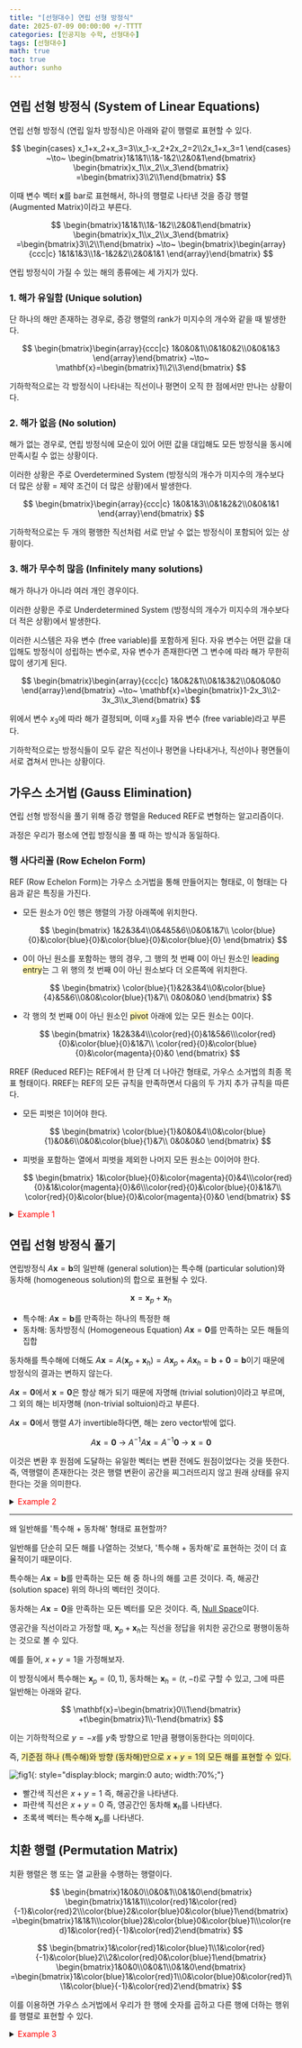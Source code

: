 ```yaml
---
title: "[선형대수] 연립 선형 방정식"
date: 2025-07-09 00:00:00 +/-TTTT
categories: [인공지능 수학, 선형대수]
tags: [선형대수]
math: true
toc: true
author: sunho
---
```


## 연립 선형 방정식 (System of Linear Equations)

연립 선형 방정식 (연립 일차 방정식)은 아래와 같이 행렬로 표현할 수 있다.

$$
\begin{cases}
x_1+x_2+x_3=3\\x_1-x_2+2x_2=2\\2x_1+x_3=1
\end{cases}
~\to~
\begin{bmatrix}1&1&1\\1&-1&2\\2&0&1\end{bmatrix}
\begin{bmatrix}x_1\\x_2\\x_3\end{bmatrix}
=\begin{bmatrix}3\\2\\1\end{bmatrix}
$$

이때 변수 벡터 $\mathbf{x}$를 bar로 표현해서, 하나의 행렬로 나타낸 것을 증강 행렬 (Augmented Matrix)이라고 부른다.

$$
\begin{bmatrix}1&1&1\\1&-1&2\\2&0&1\end{bmatrix}
\begin{bmatrix}x_1\\x_2\\x_3\end{bmatrix}
=\begin{bmatrix}3\\2\\1\end{bmatrix}
~\to~
\begin{bmatrix}\begin{array}{ccc|c}
1&1&1&3\\1&-1&2&2\\2&0&1&1
\end{array}\end{bmatrix}
$$

연립 방정식이 가질 수 있는 해의 종류에는 세 가지가 있다.

### 1. 해가 유일함 (Unique solution)

단 하나의 해만 존재하는 경우로, 증강 행렬의 rank가 미지수의 개수와 같을 때 발생한다.

$$
\begin{bmatrix}\begin{array}{ccc|c}
1&0&0&1\\0&1&0&2\\0&0&1&3
\end{array}\end{bmatrix}
~\to~
\mathbf{x}=\begin{bmatrix}1\\2\\3\end{bmatrix}
$$

기하학적으로는 각 방정식이 나타내는 직선이나 평면이 오직 한 점에서만 만나는 상황이다.

### 2. 해가 없음 (No solution)

해가 없는 경우로, 연립 방정식에 모순이 있어 어떤 값을 대입해도 모든 방정식을 동시에 만족시킬 수 없는 상황이다.

이러한 상황은 주로 Overdetermined System (방정식의 개수가 미지수의 개수보다 더 많은 상황 = 제약 조건이 더 많은 상황)에서 발생한다.

$$
\begin{bmatrix}\begin{array}{ccc|c}
1&0&1&3\\0&1&2&2\\0&0&1&1
\end{array}\end{bmatrix}
$$

기하학적으로는 두 개의 평행한 직선처럼 서로 만날 수 없는 방정식이 포함되어 있는 상황이다.

### 3. 해가 무수히 많음 (Infinitely many solutions)

해가 하나가 아니라 여러 개인 경우이다.

이러한 상황은 주로 Underdetermined System (방정식의 개수가 미지수의 개수보다 더 적은 상황)에서 발생한다.

이러한 시스템은 자유 변수 (free variable)를 포함하게 된다. 자유 변수는 어떤 값을 대입해도 방정식이 성립하는 변수로, 자유 변수가 존재한다면 그 변수에 따라 해가 무한히 많이 생기게 된다.

$$
\begin{bmatrix}\begin{array}{ccc|c}
1&0&2&1\\0&1&3&2\\0&0&0&0
\end{array}\end{bmatrix}
~\to~
\mathbf{x}=\begin{bmatrix}1-2x_3\\2-3x_3\\x_3\end{bmatrix}
$$

위에서 변수 $x_3$에 따라 해가 결정되며, 이때 $x_3$를 자유 변수 (free variable)라고 부른다.

기하학적으로는 방정식들이 모두 같은 직선이나 평면을 나타내거나, 직선이나 평면들이 서로 겹쳐서 만나는 상황이다.

## 가우스 소거법 (Gauss Elimination)

연립 선형 방정식을 풀기 위해 증강 행렬을 Reduced REF로 변형하는 알고리즘이다.

과정은 우리가 평소에 연립 방정식을 풀 때 하는 방식과 동일하다.

### 행 사다리꼴 (Row Echelon Form)

REF (Row Echelon Form)는 가우스 소거법을 통해 만들어지는 형태로, 이 형태는 다음과 같은 특징을 가진다.

- 모든 원소가 0인 행은 행렬의 가장 아래쪽에 위치한다.

    $$
    \begin{bmatrix}
    1&2&3&4\\0&4&5&6\\0&0&1&7\\
    \color{blue}{0}&\color{blue}{0}&\color{blue}{0}&\color{blue}{0}
    \end{bmatrix}
    $$

- 0이 아닌 원소를 포함하는 행의 경우, 그 행의 첫 번째 0이 아닌 원소인 <span style="background-color:#fff5b1">leading entry</span>는 그 위 행의 첫 번째 0이 아닌 원소보다 더 오른쪽에 위치한다.

    $$
    \begin{bmatrix}
    \color{blue}{1}&2&3&4\\0&\color{blue}{4}&5&6\\0&0&\color{blue}{1}&7\\
    0&0&0&0
    \end{bmatrix}
    $$

- 각 행의 첫 번째 0이 아닌 원소인 <span style="background-color:#fff5b1">pivot</span> 아래에 있는 모든 원소는 0이다.

    $$
    \begin{bmatrix}
    1&2&3&4\\\color{red}{0}&1&5&6\\\color{red}{0}&\color{blue}{0}&1&7\\
    \color{red}{0}&\color{blue}{0}&\color{magenta}{0}&0
    \end{bmatrix}
    $$

RREF (Reduced REF)는 REF에서 한 단계 더 나아간 형태로, 가우스 소거법의 최종 목표 형태이다. RREF는 REF의 모든 규칙을 만족하면서 다음의 두 가지 추가 규칙을 따른다.

- 모든 피벗은 1이어야 한다.

    $$
    \begin{bmatrix}
    \color{blue}{1}&0&0&4\\0&\color{blue}{1}&0&6\\0&0&\color{blue}{1}&7\\
    0&0&0&0
    \end{bmatrix}
    $$

- 피벗을 포함하는 열에서 피벗을 제외한 나머지 모든 원소는 0이어야 한다.

    $$
    \begin{bmatrix}
    1&\color{blue}{0}&\color{magenta}{0}&4\\\color{red}{0}&1&\color{magenta}{0}&6\\\color{red}{0}&\color{blue}{0}&1&7\\
    \color{red}{0}&\color{blue}{0}&\color{magenta}{0}&0
    \end{bmatrix}
    $$

<details>
<summary><font color='#FF0000'>Example 1</font></summary>
<div markdown="1">

$$
\begin{bmatrix}\begin{array}{ccc|c}1&1&1&6\\2&3&1&14\\1&-1&2&2\end{array}\end{bmatrix}
$$

---

각 행을 $\rho_1,~\rho_2,~\rho_3$이라고 하자.

우리가 연립 방정식을 풀 때 하는 과정과 동일하게 행에 숫자를 곱해서 다른 행에 더하거나 빼면 된다.

1. $\rho_2\leftarrow\rho_2-2\rho_1$ 수행

   $$
   \begin{bmatrix}\begin{array}{ccc|c}1&1&1&6\\0&1&-1&2\\1&-1&2&2\end{array}\end{bmatrix}
   $$

2. $\rho_3\leftarrow\rho_3-\rho_1$ 수행

   $$
   \begin{bmatrix}\begin{array}{ccc|c}1&1&1&6\\0&1&-1&2\\0&-2&1&-4\end{array}\end{bmatrix}
   $$

3. $\rho_3\leftarrow\rho_3+2\rho_1$ 수행하여

   $$
   \begin{bmatrix}\begin{array}{ccc|c}1&1&1&6\\0&1&-1&2\\0&0&-1&0\end{array}\end{bmatrix}
   $$  

</div>
</details>

## 연립 선형 방정식 풀기

연립방정식 $A\mathbf{x}=\mathbf{b}$의 일반해 (general solution)는 특수해 (particular solution)와 동차해 (homogeneous solution)의 합으로 표현될 수 있다.

$$
\mathbf{x}=\mathbf{x}_p+\mathbf{x}_h
$$

- 특수해: $A\mathbf{x}=\mathbf{b}$를 만족하는 하나의 특정한 해
- 동차해: 동차방정식 (Homogeneous Equation) $A\mathbf{x}=\mathbf{0}$를 만족하는 모든 해들의 집합

동차해를 특수해에 더해도 $A\mathbf{x}=A(\mathbf{x}_p+\mathbf{x}_h)=A\mathbf{x}_p+A\mathbf{x}_h=\mathbf{b}+\mathbf{0}=\mathbf{b}$이기 때문에 방정식의 결과는 변하지 않는다.

$A\mathbf{x}=\mathbf{0}$에서 $\mathbf{x}=\mathbf{0}$은 항상 해가 되기 때문에 자명해 (trivial solution)이라고 부르며, 그 외의 해는 비자명해 (non-trivial soltuion)라고 부른다.
    
$A\mathbf{x}=\mathbf{0}$에서 행렬 $A$가 invertible하다면, 해는 zero vector밖에 없다.

$$
A\mathbf{x}=\mathbf{0}~\to~A^{-1}A\mathbf{x}=A^{-1}\mathbf{0}~\to~\mathbf{x}=\mathbf{0}
$$

이것은 변환 후 원점에 도달하는 유일한 벡터는 변환 전에도 원점이었다는 것을 뜻한다. 즉, 역행렬이 존재한다는 것은 행렬 변환이 공간을 찌그러뜨리지 않고 원래 상태를 유지한다는 것을 의미한다.

<details>
<summary><font color='#FF0000'>Example 2</font></summary>
<div markdown="1">

$$
\begin{bmatrix}1&0&8&-4\\0&1&2&12\end{bmatrix}
\begin{bmatrix}x_1\\x_2\\x_3\\x_4\end{bmatrix}
=\begin{bmatrix}42\\8\end{bmatrix}
$$

---

**1. Solve Non-Homogeneous Equation**

1. 증강 행렬로 변환 후 가우스 소거법 수행

   $$
   \begin{bmatrix}\begin{array}{cccc|c}1&0&8&-4&42\\0&1&2&12&8\end{array}\end{bmatrix}
   $$

2. Free variable들을 원하는 값으로 설정

   $$
   x_3=0,~x_4=0
   $$

3. Pivot variable들을 구함

   $$
   x_2+2x_3+12x_4=8~\to~x_2=8
   $$
   
   $$
   x_1+8x_3-4x_4=42~\to~x_1=42
   $$

4. 특수해를 구함

    $$
    \mathbf{x}_p=\begin{bmatrix}42\\8\\0\\0\end{bmatrix}
    $$

**2. Solve Homogeneous Equation**

1. 동차 방정식에 대해 가우스 소거법 수행

   $$
   \begin{bmatrix}\begin{array}{cccc|c}1&0&8&-4&0\\0&1&2&12&0\end{array}\end{bmatrix}
   $$

2. Pivot column이 아닌 열에 대한 미지수를 free variable로 표현
   
   $$
   x_2=-2x_3-12x_4
   $$

   $$
   x_1=-8x_3+4x_4
   $$

3. 동차해를 구함

    $$
    \mathbf{x}_h=x_3\begin{bmatrix}-8\\-2\\1\\0\end{bmatrix}
    +x_4\begin{bmatrix}4\\-12\\0\\1\end{bmatrix}
    $$


**3. Find General solution**

$$
\mathbf{x}=\mathbf{x}_p+\mathbf{x}_h=
\begin{bmatrix}42\\8\\0\\0\end{bmatrix}+
x_3\begin{bmatrix}-8\\-2\\1\\0\end{bmatrix}
+x_4\begin{bmatrix}4\\-12\\0\\1\end{bmatrix}
$$

</div>
</details>

---

왜 일반해를 '특수해 + 동차해' 형태로 표현할까?

일반해를 단순히 모든 해를 나열하는 것보다, '특수해 + 동차해'로 표현하는 것이 더 효율적이기 때문이다.

특수해는 $A\mathbf{x}=\mathbf{b}$를 만족하는 모든 해 중 하나의 해를 고른 것이다. 즉, 해공간 (solution space) 위의 하나의 벡터인 것이다.

동차해는 $A\mathbf{x}=\mathbf{0}$을 만족하는 모든 벡터를 모은 것이다. 즉, [Null Space](https://suniverse77.github.io/posts/Matrix-Space/#영공간-null-space)이다.

영공간을 직선이라고 가정할 때, $\mathbf{x}_p+\mathbf{x}_h$는 직선을 정답을 위치한 공간으로 평행이동하는 것으로 볼 수 있다.

예를 들어, $x+y=1$을 가정해보자.

이 방정식에서 특수해는 $\mathbf{x}_p=(0,1)$, 동차해는 $\mathbf{x}_h=(t,-t)$로 구할 수 있고, 그에 따른 일반해는 아래와 같다.

$$
\mathbf{x}=\begin{bmatrix}0\\1\end{bmatrix}
+t\begin{bmatrix}1\\-1\end{bmatrix}
$$

이는 기하학적으로 $y=-x$를 $y$축 방향으로 $1$만큼 평행이동한다는 의미이다.

즉, <span style="background-color:#fff5b1">기준점 하나 (특수해)와 방향 (동차해)만으로 $x+y=1$의 모든 해를 표현할 수 있다.</span>

![fig1](mlm/9-1.png){: style="display:block; margin:0 auto; width:70%;"}

- 빨간색 직선은 $x+y=1$ 즉, 해공간을 나타낸다.
- 파란색 직선은 $x+y=0$ 즉, 영공간인 동차해 $\mathbf{x}_h$를 나타낸다.
- 초록색 벡터는 특수해 $\mathbf{x}_p$를 나타낸다.

## 치환 행렬 (Permutation Matrix)

치환 행렬은 행 또는 열 교환을 수행하는 행렬이다.

$$
\begin{bmatrix}1&0&0\\0&0&1\\0&1&0\end{bmatrix}
\begin{bmatrix}1&1&1\\\color{red}1&\color{red}{-1}&\color{red}2\\\color{blue}2&\color{blue}0&\color{blue}1\end{bmatrix}
=\begin{bmatrix}1&1&1\\\color{blue}2&\color{blue}0&\color{blue}1\\\color{red}1&\color{red}{-1}&\color{red}2\end{bmatrix}
$$

$$
\begin{bmatrix}1&\color{red}1&\color{blue}1\\1&\color{red}{-1}&\color{blue}2\\2&\color{red}0&\color{blue}1\end{bmatrix}
\begin{bmatrix}1&0&0\\0&0&1\\0&1&0\end{bmatrix}
=\begin{bmatrix}1&\color{blue}1&\color{red}1\\0&\color{blue}0&\color{red}1\\1&\color{blue}{-1}&\color{red}2\end{bmatrix}
$$

이를 이용하면 가우스 소거법에서 우리가 한 행에 숫자를 곱하고 다른 행에 더하는 행위를 행렬로 표현할 수 있다.

<details>
<summary><font color='#FF0000'>Example 3</font></summary>
<div markdown="1">

$$
\begin{bmatrix}\begin{array}{ccc|c}1&1&1&6\\2&3&1&14\\1&-1&2&2\end{array}\end{bmatrix}
$$

---

Example 1에서 수행한 과정을 행렬 곱셈으로 표현할 수 있다.

1. $\rho_2\leftarrow\rho_2-2\rho_1$ 수행

   $$
   \begin{bmatrix}1&0&0\\0&1&-2\\0&0&1\end{bmatrix}
   \begin{bmatrix}\begin{array}{ccc|c}1&1&1&6\\2&3&1&14\\1&-1&2&2\end{array}\end{bmatrix}
   =\begin{bmatrix}\begin{array}{ccc|c}1&1&1&6\\0&1&-1&2\\1&-1&2&2\end{array}\end{bmatrix}
   $$

2. $\rho_3\leftarrow\rho_3-\rho_1$ 수행

   $$
   \begin{bmatrix}1&0&0\\0&1&0\\-1&0&1\end{bmatrix}
   \begin{bmatrix}\begin{array}{ccc|c}1&1&1&6\\0&1&-1&2\\1&-1&2&2\end{array}\end{bmatrix}
   =\begin{bmatrix}\begin{array}{ccc|c}1&1&1&6\\0&1&-1&2\\0&-2&1&-4\end{array}\end{bmatrix}
   $$

3. $\rho_3\leftarrow\rho_3+2\rho_1$ 수행하여

   $$
   \begin{bmatrix}1&0&0\\0&1&0\\0&2&1\end{bmatrix}
   \begin{bmatrix}\begin{array}{ccc|c}1&1&1&6\\0&1&-1&2\\0&-2&1&-4\end{array}\end{bmatrix}
   =\begin{bmatrix}\begin{array}{ccc|c}1&1&1&6\\0&1&-1&2\\0&0&-1&0\end{array}\end{bmatrix}
   $$  

</div>
</details>
